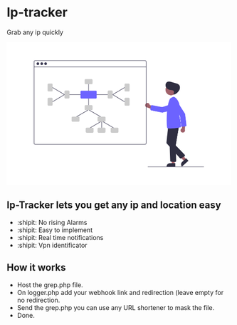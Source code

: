 # Ip-tracker
Grab any ip quickly



<p align="center">

  <img src="https://raw.githubusercontent.com/carlostkd/ip-tracker/main/mind_map.png">

</p>

## Ip-Tracker lets you get any ip and location easy

- :shipit: No rising Alarms
- :shipit: Easy to implement
- :shipit: Real time notifications
- :shipit: Vpn identificator

## How it works

- Host the grep.php file.
- On logger.php add your webhook link and redirection (leave empty for no redirection.
- Send the grep.php you can use any URL shortener to mask the file.
- Done.

